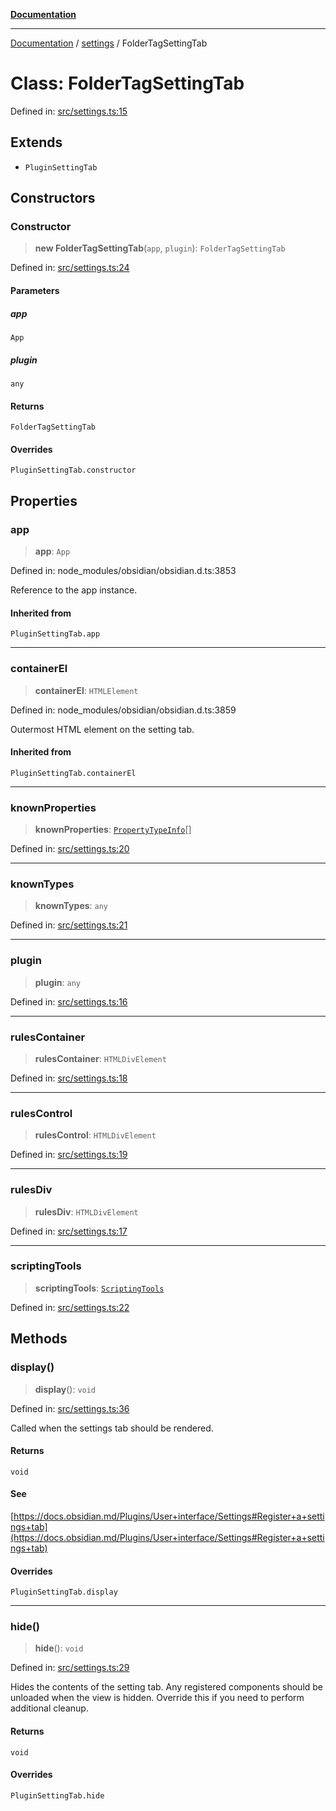 [**Documentation**](../../README.md)

***

[Documentation](../../README.md) / [settings](../README.md) / FolderTagSettingTab

# Class: FolderTagSettingTab

Defined in: [src/settings.ts:15](https://github.com/Christian-Me/folder-to-tags-plugin/blob/bf42295620335492a0928fbbe8ccca5ae986f975/src/settings.ts#L15)

## Extends

- `PluginSettingTab`

## Constructors

### Constructor

> **new FolderTagSettingTab**(`app`, `plugin`): `FolderTagSettingTab`

Defined in: [src/settings.ts:24](https://github.com/Christian-Me/folder-to-tags-plugin/blob/bf42295620335492a0928fbbe8ccca5ae986f975/src/settings.ts#L24)

#### Parameters

##### app

`App`

##### plugin

`any`

#### Returns

`FolderTagSettingTab`

#### Overrides

`PluginSettingTab.constructor`

## Properties

### app

> **app**: `App`

Defined in: node\_modules/obsidian/obsidian.d.ts:3853

Reference to the app instance.

#### Inherited from

`PluginSettingTab.app`

***

### containerEl

> **containerEl**: `HTMLElement`

Defined in: node\_modules/obsidian/obsidian.d.ts:3859

Outermost HTML element on the setting tab.

#### Inherited from

`PluginSettingTab.containerEl`

***

### knownProperties

> **knownProperties**: [`PropertyTypeInfo`](../../types/type-aliases/PropertyTypeInfo.md)[]

Defined in: [src/settings.ts:20](https://github.com/Christian-Me/folder-to-tags-plugin/blob/bf42295620335492a0928fbbe8ccca5ae986f975/src/settings.ts#L20)

***

### knownTypes

> **knownTypes**: `any`

Defined in: [src/settings.ts:21](https://github.com/Christian-Me/folder-to-tags-plugin/blob/bf42295620335492a0928fbbe8ccca5ae986f975/src/settings.ts#L21)

***

### plugin

> **plugin**: `any`

Defined in: [src/settings.ts:16](https://github.com/Christian-Me/folder-to-tags-plugin/blob/bf42295620335492a0928fbbe8ccca5ae986f975/src/settings.ts#L16)

***

### rulesContainer

> **rulesContainer**: `HTMLDivElement`

Defined in: [src/settings.ts:18](https://github.com/Christian-Me/folder-to-tags-plugin/blob/bf42295620335492a0928fbbe8ccca5ae986f975/src/settings.ts#L18)

***

### rulesControl

> **rulesControl**: `HTMLDivElement`

Defined in: [src/settings.ts:19](https://github.com/Christian-Me/folder-to-tags-plugin/blob/bf42295620335492a0928fbbe8ccca5ae986f975/src/settings.ts#L19)

***

### rulesDiv

> **rulesDiv**: `HTMLDivElement`

Defined in: [src/settings.ts:17](https://github.com/Christian-Me/folder-to-tags-plugin/blob/bf42295620335492a0928fbbe8ccca5ae986f975/src/settings.ts#L17)

***

### scriptingTools

> **scriptingTools**: [`ScriptingTools`](../../tools/classes/ScriptingTools.md)

Defined in: [src/settings.ts:22](https://github.com/Christian-Me/folder-to-tags-plugin/blob/bf42295620335492a0928fbbe8ccca5ae986f975/src/settings.ts#L22)

## Methods

### display()

> **display**(): `void`

Defined in: [src/settings.ts:36](https://github.com/Christian-Me/folder-to-tags-plugin/blob/bf42295620335492a0928fbbe8ccca5ae986f975/src/settings.ts#L36)

Called when the settings tab should be rendered.

#### Returns

`void`

#### See

[https://docs.obsidian.md/Plugins/User+interface/Settings#Register+a+settings+tab](https://docs.obsidian.md/Plugins/User+interface/Settings#Register+a+settings+tab)

#### Overrides

`PluginSettingTab.display`

***

### hide()

> **hide**(): `void`

Defined in: [src/settings.ts:29](https://github.com/Christian-Me/folder-to-tags-plugin/blob/bf42295620335492a0928fbbe8ccca5ae986f975/src/settings.ts#L29)

Hides the contents of the setting tab.
Any registered components should be unloaded when the view is hidden.
Override this if you need to perform additional cleanup.

#### Returns

`void`

#### Overrides

`PluginSettingTab.hide`
